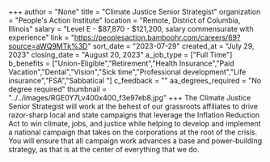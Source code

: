 +++
author = "None"
title = "Climate Justice Senior Strategist"
organization = "People's Action Institute"
location = "Remote, District of Columbia, Illinois"
salary = "Level E - $87,870 - $121,200, salary commensurate with experience"
link = "https://peoplesaction.bamboohr.com/careers/69?source=aWQ9MTk%3D"
sort_date = "2023-07-29"
created_at = "July 29, 2023"
closing_date = "August 20, 2023"
a_job_type = ["Full Time"]
b_benefits = ["Union-Eligible","Retirement","Health Insurance","Paid Vacation","Dental","Vision","Sick time","Professional development","Life insurance","FSA","Sabbatical "]
c_feedback = ""
aa_degrees_required = "No degree required"
thumbnail = "../../images/RGE0Y7Lv400x400_f3e97eb8.jpg"
+++
The Climate Justice Senior Strategist will work at the behest of our grassroots affiliates to drive razor-sharp local and state campaigns that leverage the Inflation Reduction Act to win climate, jobs, and justice while helping to develop and implement a national campaign that takes on the corporations at the root of the crisis. You will ensure that all campaign work advances a base and power-building strategy, as that is at the center of everything that we do.